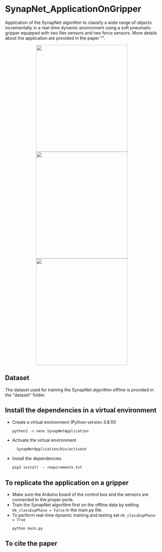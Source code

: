# SynapNet_ApplicationOnGripper

Application of the SynapNet algorithm to classify a wide range of objects incrementally in a real-time dynamic environment using a soft pneumatic gripper equipped with two flex sensors and two force sensors. More details about the application are provided in the paper "".

<p align="center">
  <img src="https://github.com/nilay121/SynapNet_ApplicationOnGripper/blob/main/pics/IMG_20230703_122715.jpg" height = 350 width="300">
  <img src="https://github.com/nilay121/SynapNet_ApplicationOnGripper/blob/main/pics/IMG_20230703_111210.jpg" height = 350 width="300">
  <img src="https://github.com/nilay121/SynapNet_ApplicationOnGripper/blob/main/pics/IMG_20230703_114631.jpg" height = 350 width="300">
</p>

## Dataset

The dataset used for training the SynapNet algorithm offline is provided in the "dataset" folder.

## Install the dependencies in a virtual environment

- Create a virtual environment (Python version 3.8.10) 
  
  ```bash
  python3 -m venv SynapNetApplication
  ```

- Activate the virtual environment
  ```bash
  . SynapNetApplication/bin/activate
  
- Install the dependencies

  ```bash
  pip3 install -r requirements.txt
  ```

## To replicate the application on a gripper
  - Make sure the Arduino board of the control box and the sensors are connected to the proper ports.
  - Train the SynapNet algorithm first on the offline data by setting ```Uk_classExpPhase = False``` in the main.py file.
  - To perform real-time dynamic training and testing set ```Uk_classExpPhase = True```
    ```bash
    python main.py
    ```
  
## To cite the paper
  ```bash
  ```

